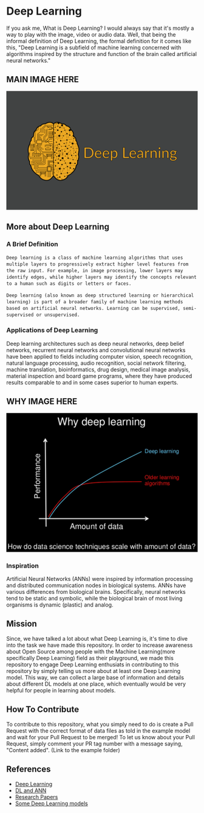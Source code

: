 # Deep Learning

If you ask me, What is Deep Learning? I would always say that it's mostly a way to play with the image, video or audio data. 
Well, that being the informal definition of Deep Learning, the formal definition for it comes like this, "Deep Learning is a subfield of machine learning concerned with algorithms inspired by the structure and function of the brain called artificial neural networks."

## MAIN IMAGE HERE
![](/images/dl-main.png)

## More about Deep Learning

### A Brief Definition
`Deep learning is a class of machine learning algorithms that uses multiple layers to progressively extract higher level features from the raw input. For example, in image processing, lower layers may identify edges, while higher layers may identify the concepts relevant to a human such as digits or letters or faces. `

`Deep learning (also known as deep structured learning or hierarchical learning) is part of a broader family of machine learning methods based on artificial neural networks. Learning can be supervised, semi-supervised or unsupervised.`

### Applications of Deep Learning
Deep learning architectures such as deep neural networks, deep belief networks, recurrent neural networks and convolutional neural networks have been applied to fields including computer vision, speech recognition, natural language processing, audio recognition, social network filtering, machine translation, bioinformatics, drug design, medical image analysis, material inspection and board game programs, where they have produced results comparable to and in some cases superior to human experts.

## WHY IMAGE HERE
![](/images/dl-why.png)

### Inspiration
Artificial Neural Networks (ANNs) were inspired by information processing and distributed communication nodes in biological systems. ANNs have various differences from biological brains. Specifically, neural networks tend to be static and symbolic, while the biological brain of most living organisms is dynamic (plastic) and analog.

## Mission

Since, we have talked a lot about what Deep Learning is, it's time to dive into the task we have made this repository. 
In order to increase awareness about Open Source among people with the Machine Learning(more specifically Deep Learning) field as their playground, we made this repository to engage Deep Learning enthusiats in contributing to this repository by simply telling us more about at least one Deep Learning model. This way, we can collect a large base of information and details about different DL models at one place, which eventually would be very helpful for people in learning about models.

## How To Contribute

To contribute to this repository, what you simply need to do is create a Pull Request with the correct format of data files as told in the example model and wait for your Pull Request to be merged!
To let us know about your Pull Request, simply comment your PR tag number with a message saying, "Content added".
(Link to the example folder)

## References
-	[Deep Learning](https://en.wikipedia.org/wiki/Deep_learning)
-	[DL and ANN](https://machinelearningmastery.com/what-is-deep-learning/)
-	[Research Papers](https://arxiv.org/list/cs.LG/recent)
-	[Some Deep Learning models](https://www.analyticsvidhya.com/blog/2017/08/10-advanced-deep-learning-architectures-data-scientists/)